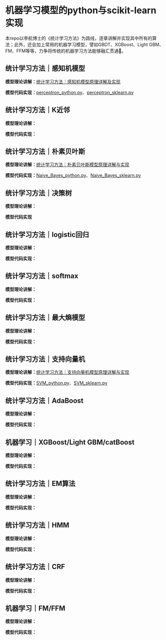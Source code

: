 # 机器学习模型的python与scikit-learn实现

本repo以李航博士的《统计学习方法》为路线，逐章讲解并实现其中所有的算法；此外，还会加上常用的机器学习模型，譬如GBDT、XGBoost、Light GBM、FM、FFM等等，力争将传统的机器学习方法能够融汇贯通🎉。

## 统计学习方法｜感知机模型

**模型理论讲解：**[统计学习方法｜感知机模型原理详解及实现](https://codewithzichao.github.io/2020/02/17/统计学习方法｜感知机模型原理详解与实现/#more)

**模型代码实现：**[perceptron_python.py](https://github.com/codewithzichao/Machine_Learning_Code/blob/master/perceptron/perceptron_python.py)、[perceptron_sklearn.py](https://github.com/codewithzichao/Machine_Learning_Code/blob/master/perceptron/perceptron_sklearn.py)

## 统计学习方法｜K近邻

**模型理论讲解：**

**模型代码实现：**

## 统计学习方法｜朴素贝叶斯

**模型理论讲解：**[统计学习方法｜朴素贝叶斯模型原理详解与实现](https://codewithzichao.github.io/2020/02/18/统计学习方法-朴素贝叶斯模型详解与实现/#more)

**模型代码实现：**[Naive_Bayes_python.py](https://github.com/codewithzichao/Machine_Learning_Code/blob/master/Naive_Bayes/Naive_Bayes_python.py)、[Naive_Bayes_sklearn.py](https://github.com/codewithzichao/Machine_Learning_Code/blob/master/Naive_Bayes/Naive_Bayes_sklearn.py)

## 统计学习方法｜决策树

**模型理论讲解：**

**模型代码实现**

## 统计学习方法｜logistic回归

**模型理论讲解：**

**模型代码实现：**

## 统计学习方法｜softmax

**模型理论讲解：**

**模型代码实现：**

## 统计学习方法｜最大熵模型

**模型理论讲解：**

**模型代码实现：**

## 统计学习方法｜支持向量机

**模型理论讲解：**[统计学习方法｜支持向量机模型原理详解与实现](https://codewithzichao.github.io/2020/02/17/统计学习方法-支持向量机模型原理详解与实现/#more)

**模型代码实现：**[SVM_python.py](https://github.com/codewithzichao/Machine_Learning_Code/blob/master/SVM/SVM_python.py)、[SVM_sklearn.py](https://github.com/codewithzichao/Machine_Learning_Code/blob/master/SVM/SVM_sklearn.py)

## 统计学习方法｜AdaBoost

**模型理论讲解：**

**模型代码实现：**

## 机器学习｜XGBoost/Light GBM/catBoost

**模型理论讲解：**

**模型代码实现：**

## 统计学习方法｜EM算法

**模型理论讲解：**

**模型代码实现：**

## 统计学习方法｜HMM

**模型理论讲解：**

**模型代码实现：**

## 统计学习方法｜CRF

**模型理论讲解：**

**模型代码实现：**

## 机器学习｜FM/FFM

**模型理论讲解：**

**模型代码实现：**